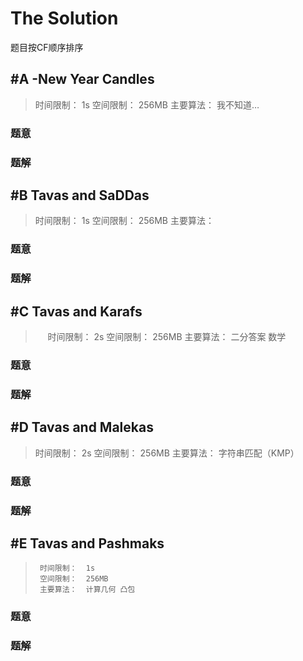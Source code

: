 # The Solution

题目按CF顺序排序


## #A -New Year Candles

>时间限制：  1s
>空间限制：  256MB
>主要算法：  我不知道…

### 题意
### 题解


## #B Tavas and SaDDas

>时间限制：  1s
>空间限制：  256MB
>主要算法：  

### 题意
### 题解


## #C Tavas and Karafs

>      时间限制：  2s
>      空间限制：  256MB
>      主要算法：  二分答案 数学

### 题意
### 题解


## #D Tavas and Malekas

>时间限制：  2s
>空间限制：  256MB
>主要算法：  字符串匹配（KMP）

### 题意
### 题解


## #E Tavas and Pashmaks

>      时间限制：  1s
>      空间限制：  256MB
>      主要算法：  计算几何 凸包

### 题意
### 题解

